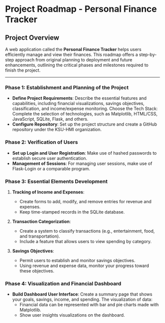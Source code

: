 # Project Roadmap - Personal Finance Tracker

## Project Overview
A web application called the **Personal Finance Tracker** helps users efficiently manage and view their finances. This roadmap offers a step-by-step approach from original planning to deployment and future enhancements, outlining the critical phases and milestones required to finish the project.

---

### Phase 1: Establishment and Planning of the Project
- **Define Project Requirements**: Describe the essential features and capabilities, including financial visualizations, savings objectives, classification, and income/expense monitoring.
Choose the Tech Stack: Complete the selection of technologies, such as Matplotlib, HTML/CSS, JavaScript, SQLite, Flask, and others.
- **Configure Repository**: Set up the project structure and create a GitHub repository under the KSU-HMI organization.

### Phase 2: Verification of Users
- **Set up Login and User Registration**: Make use of hashed passwords to establish secure user authentication.
- **Management of Sessions**: For managing user sessions, make use of Flask-Login or a comparable program.

### Phase 3: Essential Elements Development 
1. **Tracking of Income and Expenses**: 
   - Create forms to add, modify, and remove entries for revenue and expenses.
   - Keep time-stamped records in the SQLite database.
   
2. **Transaction Categorization**:
   - Create a system to classify transactions (e.g., entertainment, food, and transportation).
   - Include a feature that allows users to view spending by category.

4. **Savings Objectives**:
   - Permit users to establish and monitor savings objectives.
   - Using revenue and expense data, monitor your progress toward these objectives.

### Phase 4: Visualization and Financial Dashboard
- **Build Dashboard User Interface**: Create a summary page that shows your goals, savings, income, and spending.
The visualization of data:
   - Financial data can be represented with bar and pie charts made with Matplotlib.
   - Show user insights visualizations on the dashboard.

